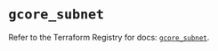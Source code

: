 # `gcore_subnet`

Refer to the Terraform Registry for docs: [`gcore_subnet`](https://registry.terraform.io/providers/g-core/gcorelabs/0.3.63/docs/resources/gcore_subnet).
